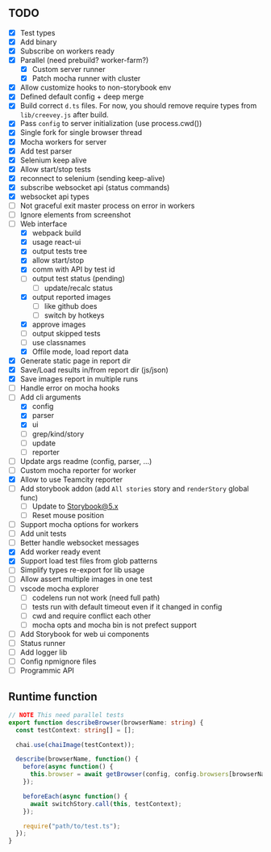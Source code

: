 ## TODO

- [x] Test types
- [x] Add binary
- [x] Subscribe on workers ready
- [x] Parallel (need prebuild? worker-farm?)
  - [x] Custom server runner
  - [x] Patch mocha runner with cluster
- [x] Allow customize hooks to non-storybook env
- [x] Defined default config + deep merge
- [x] Build correct `d.ts` files. For now, you should remove require types from `lib/creevey.js` after build.
- [x] Pass `config` to server initialization (use process.cwd())
- [x] Single fork for single browser thread
- [x] Mocha workers for server
- [x] Add test parser
- [x] Selenium keep alive
- [x] Allow start/stop tests
- [x] reconnect to selenium (sending keep-alive)
- [x] subscribe websocket api (status commands)
- [x] websocket api types
- [ ] Not graceful exit master process on error in workers
- [ ] Ignore elements from screenshot
- [ ] Web interface
  - [x] webpack build
  - [x] usage react-ui
  - [x] output tests tree
  - [x] allow start/stop
  - [x] comm with API by test id
  - [ ] output test status (pending)
    - [ ] update/recalc status
  - [x] output reported images
    - [ ] like github does
    - [ ] switch by hotkeys
  - [x] approve images
  - [ ] output skipped tests
  - [ ] use classnames
  - [x] Offile mode, load report data
- [x] Generate static page in report dir
- [x] Save/Load results in/from report dir (js/json)
- [x] Save images report in multiple runs
- [ ] Handle error on mocha hooks
- [ ] Add cli arguments
  - [x] config
  - [x] parser
  - [x] ui
  - [ ] grep/kind/story
  - [ ] update
  - [ ] reporter
- [ ] Update args readme (config, parser, ...)
- [ ] Custom mocha reporter for worker
- [x] Allow to use Teamcity reporter
- [ ] Add storybook addon (add `All stories` story and `renderStory` global func)
  - [ ] Update to Storybook@5.x
  - [ ] Reset mouse position
- [ ] Support mocha options for workers
- [ ] Add unit tests
- [ ] Better handle websocket messages
- [x] Add worker ready event
- [x] Support load test files from glob patterns
- [ ] Simplify types re-export for lib usage
- [ ] Allow assert multiple images in one test
- [ ] vscode mocha explorer
  - [ ] codelens run not work (need full path)
  - [ ] tests run with default timeout even if it changed in config
  - [ ] cwd and require conflict each other
  - [ ] mocha opts and mocha bin is not prefect support
- [ ] Add Storybook for web ui components
- [ ] Status runner
- [ ] Add logger lib
- [ ] Config npmignore files
- [ ] Programmic API

## Runtime function

```ts
// NOTE This need parallel tests
export function describeBrowser(browserName: string) {
  const testContext: string[] = [];

  chai.use(chaiImage(testContext));

  describe(browserName, function() {
    before(async function() {
      this.browser = await getBrowser(config, config.browsers[browserName]);
    });

    beforeEach(async function() {
      await switchStory.call(this, testContext);
    });

    require("path/to/test.ts");
  });
}
```
